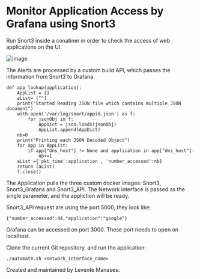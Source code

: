 # Monitor Application Access by Grafana using Snort3

Run Snort3 inside a conatiner in order to check the access of web applications on the UI.

![image](https://user-images.githubusercontent.com/68270364/145672764-e88598a2-9ecb-4fe8-806e-eb5dcd7042ef.png)


The Alerts are processed by a custom build API, which passes the information from Snort3 to Grafana. 

```
def app_lookup(application):
    AppList = []
    aList= [""]
    print("Started Reading JSON file which contains multiple JSON document")
    with open('/var/log/snort/appid.json') as f:
        for jsonObj in f:
            AppDict = json.loads(jsonObj)
            AppList.append(AppDict)
    nb=0
    print("Printing each JSON Decoded Object")
    for app in AppList:
        if app["dns_host"] != None and application in app["dns_host"]:
            nb+=1
    aList ={'pkt_time':application , 'number_accessed':nb}
    return (aList)
    f.close()
```
The Application pulls the three custom docker images: Snort3, Snort3_Grafana and Snort3_API.
The Network interface is passed as the single parameter, and the appliction will be ready.

Snort3_API request are using the port 5000, they look like: 
```
{"number_accessed":44,"application":"google"}
```

Grafana can be accessed on port 3000. 
These port needs to open on localhost. 

Clone the current Git repository, and run the application: 
```
./automate.sh <network_interface_name> 
```

Created and maintained by Levente Manases. 
